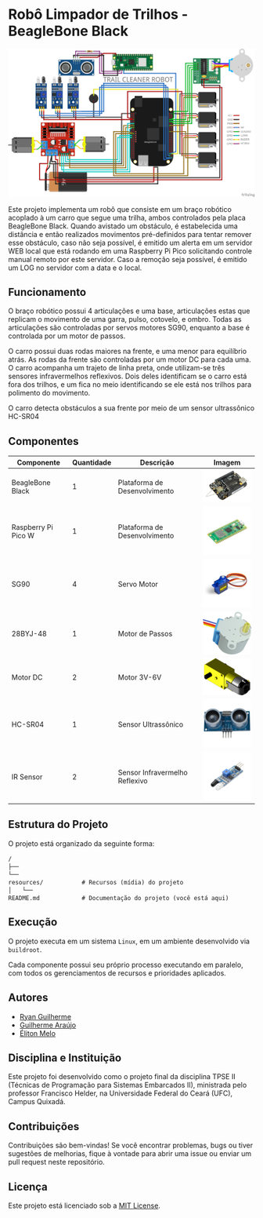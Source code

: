 # Robô Limpador de Trilhos - BeagleBone Black

![Base](resources/SCHEMATIC.png)

Este projeto implementa um robô que consiste em um braço robótico acoplado à um carro que segue uma trilha, ambos controlados pela placa BeagleBone Black. Quando avistado um obstáculo, é estabelecida uma distância e então realizados movimentos pré-definidos para tentar remover esse obstáculo, caso não seja possível, é emitido um alerta em um servidor WEB local que está rodando em uma Raspberry Pi Pico solicitando controle manual remoto por este servidor. Caso a remoção seja possível, é emitido um LOG no servidor com a data e o local.

## Funcionamento

O braço robótico possui 4 articulações e uma base, articulações estas que replicam o movimento de uma garra, pulso, cotovelo, e ombro. Todas as articulações são controladas por servos motores SG90, enquanto a base é controlada por um motor de passos.

O carro possui duas rodas maiores na frente, e uma menor para equilíbrio atrás. As rodas da frente são controladas por um motor DC para cada uma. O carro acompanha um trajeto de linha preta, onde utilizam-se três sensores infravermelhos reflexivos. Dois deles identificam se o carro está fora dos trilhos, e um fica no meio identificando se ele está nos trilhos para polimento do movimento.

O carro detecta obstáculos a sua frente por meio de um sensor ultrassônico HC-SR04

## Componentes
| Componente | Quantidade | Descrição | Imagem |
| ---------- | ---------- | --------- | ------ |
| BeagleBone Black | 1 | Plataforma de Desenvolvimento | ![BBB](resources/bbb.png) | 
| Raspberry Pi Pico W | 1 | Plataforma de Desenvolvimento | ![RPIPICO](resources/rpipico.png) |
| SG90 | 4 | Servo Motor | ![SG90](resources/sg90.png) |
| 28BYJ-48 | 1 | Motor de Passos | ![STEPMOTOR](resources/stepmotor.png) |
| Motor DC | 2 | Motor 3V-6V | ![DCMOTOR](resources/dcmotor.png) |
| HC-SR04 | 1 | Sensor Ultrassônico | ![HCSR04](resources/hcsr04.png) |
| IR Sensor | 2 | Sensor Infravermelho Reflexivo | ![IRSENSOR](resources/irsensor.png) |



## Estrutura do Projeto

O projeto está organizado da seguinte forma:

```
/
├── 
└── 
resources/           # Recursos (mídia) do projeto
│   └── 
README.md            # Documentação do projeto (você está aqui)
```

## Execução

O projeto executa em um sistema `Linux`, em um ambiente desenvolvido via `buildroot`.

Cada componente possui seu próprio processo executando em paralelo, com todos os gerenciamentos de recursos e prioridades aplicados.

## Autores

- [Ryan Guilherme](https://github.com/ryanguilherme)
- [Guilherme Araújo](https://github.com/guiaf04)
- [Éliton Melo](https://github.com/elitonnmelo)

## Disciplina e Instituição

Este projeto foi desenvolvido como o projeto final da disciplina TPSE II (Técnicas de Programação para Sistemas Embarcados II), ministrada pelo professor Francisco Helder, na Universidade Federal do Ceará (UFC), Campus Quixadá.

## Contribuições

Contribuições são bem-vindas! Se você encontrar problemas, bugs ou tiver sugestões de melhorias, fique à vontade para abrir uma issue ou enviar um pull request neste repositório.

## Licença

Este projeto está licenciado sob a [MIT License](LICENSE).
